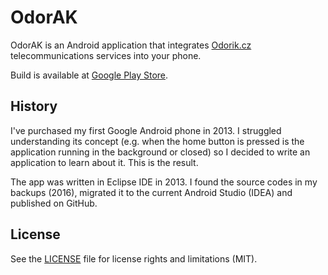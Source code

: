# OdorAK
OdorAK is an Android application that integrates
[Odorik.cz](https://www.odorik.cz/) telecommunications 
services into your phone.

Build is available at
[Google Play Store](https://play.google.com/store/apps/details?id=cz.ak.odorak).

## History
I've purchased my first Google Android phone in 2013.
I struggled understanding its concept (e.g. when 
the home button is pressed is the application
running in the background or closed)
so I decided to write an application to learn about it.
This is the result.

The app was written in Eclipse IDE in 2013. 
I found the source codes in my backups (2016), 
migrated it to the current Android Studio (IDEA) 
and published on GitHub.

## License
See the [LICENSE](LICENSE.md) file for license rights and limitations (MIT).